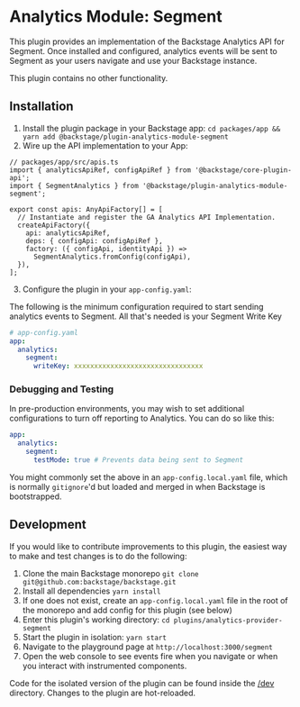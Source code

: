 # Analytics Module: Segment

This plugin provides an implementation of the Backstage Analytics API for
Segment. Once installed and configured, analytics events will be sent to
Segment as your users navigate and use your Backstage instance.

This plugin contains no other functionality.

## Installation

1. Install the plugin package in your Backstage app:
   `cd packages/app && yarn add @backstage/plugin-analytics-module-segment`
2. Wire up the API implementation to your App:

```tsx
// packages/app/src/apis.ts
import { analyticsApiRef, configApiRef } from '@backstage/core-plugin-api';
import { SegmentAnalytics } from '@backstage/plugin-analytics-module-segment';

export const apis: AnyApiFactory[] = [
  // Instantiate and register the GA Analytics API Implementation.
  createApiFactory({
    api: analyticsApiRef,
    deps: { configApi: configApiRef },
    factory: ({ configApi, identityApi }) =>
      SegmentAnalytics.fromConfig(configApi),
  }),
];
```

3. Configure the plugin in your `app-config.yaml`:

The following is the minimum configuration required to start sending analytics
events to Segment. All that's needed is your Segment Write Key

```yaml
# app-config.yaml
app:
  analytics:
    segment:
      writeKey: xxxxxxxxxxxxxxxxxxxxxxxxxxxxxxxx
```

### Debugging and Testing

In pre-production environments, you may wish to set additional configurations
to turn off reporting to Analytics. You can do so like this:

```yaml
app:
  analytics:
    segment:
      testMode: true # Prevents data being sent to Segment
```

You might commonly set the above in an `app-config.local.yaml` file, which is
normally `gitignore`'d but loaded and merged in when Backstage is bootstrapped.

## Development

If you would like to contribute improvements to this plugin, the easiest way to
make and test changes is to do the following:

1. Clone the main Backstage monorepo `git clone git@github.com:backstage/backstage.git`
2. Install all dependencies `yarn install`
3. If one does not exist, create an `app-config.local.yaml` file in the root of
   the monorepo and add config for this plugin (see below)
4. Enter this plugin's working directory: `cd plugins/analytics-provider-segment`
5. Start the plugin in isolation: `yarn start`
6. Navigate to the playground page at `http://localhost:3000/segment`
7. Open the web console to see events fire when you navigate or when you
   interact with instrumented components.

Code for the isolated version of the plugin can be found inside the [/dev](./dev)
directory. Changes to the plugin are hot-reloaded.
